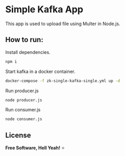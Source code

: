 # Simple Kafka App

This app is used to upload file using Multer in Node.js.

## How to run:

Install dependencies.

```bash
npm i
```

Start kafka in a docker container.

```bash
docker-compose -f zk-single-kafka-single.yml up -d
```

Run producer.js

```bash
node producer.js
```

Run consumer.js

```bash
node consumer.js
```

## License

**Free Software, Hell Yeah!** ⭐

